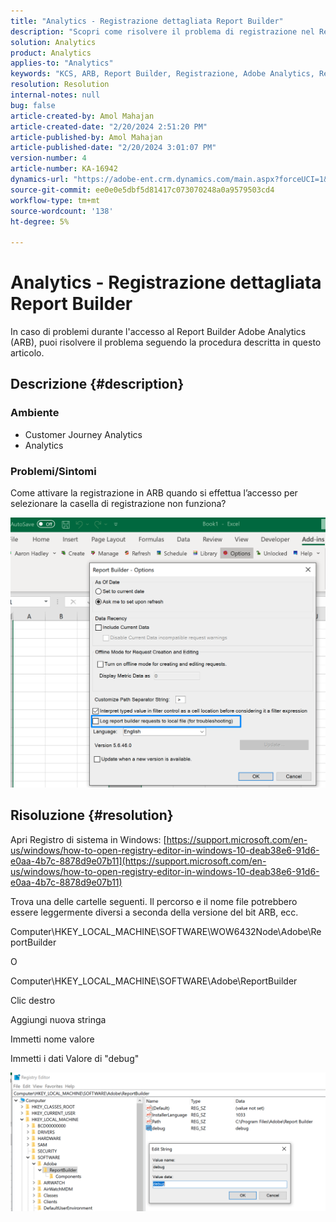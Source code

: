 ```yaml
---
title: "Analytics - Registrazione dettagliata Report Builder"
description: "Scopri come risolvere il problema di registrazione nel Report Builder Adobe Analytics."
solution: Analytics
product: Analytics
applies-to: "Analytics"
keywords: "KCS, ARB, Report Builder, Registrazione, Adobe Analytics, Report Builder Analytics"
resolution: Resolution
internal-notes: null
bug: false
article-created-by: Amol Mahajan
article-created-date: "2/20/2024 2:51:20 PM"
article-published-by: Amol Mahajan
article-published-date: "2/20/2024 3:01:07 PM"
version-number: 4
article-number: KA-16942
dynamics-url: "https://adobe-ent.crm.dynamics.com/main.aspx?forceUCI=1&pagetype=entityrecord&etn=knowledgearticle&id=8cb36b7f-ffcf-ee11-9079-6045bd0065b6"
source-git-commit: ee0e0e5dbf5d81417c073070248a0a9579503cd4
workflow-type: tm+mt
source-wordcount: '138'
ht-degree: 5%

---
```


# Analytics - Registrazione dettagliata Report Builder


In caso di problemi durante l&#39;accesso al Report Builder Adobe Analytics (ARB), puoi risolvere il problema seguendo la procedura descritta in questo articolo.

## Descrizione {#description}


### <b>Ambiente</b>

- Customer Journey Analytics
- Analytics




### <b>Problemi/Sintomi</b>

Come attivare la registrazione in ARB quando si effettua l’accesso per selezionare la casella di registrazione non funziona?



![](assets/___8db36b7f-ffcf-ee11-9079-6045bd0065b6___.png)


## Risoluzione {#resolution}




Apri Registro di sistema in Windows: [https://support.microsoft.com/en-us/windows/how-to-open-registry-editor-in-windows-10-deab38e6-91d6-e0aa-4b7c-8878d9e07b11](https://support.microsoft.com/en-us/windows/how-to-open-registry-editor-in-windows-10-deab38e6-91d6-e0aa-4b7c-8878d9e07b11)

Trova una delle cartelle seguenti. Il percorso e il nome file potrebbero essere leggermente diversi a seconda della versione del bit ARB, ecc.

Computer\HKEY_LOCAL_MACHINE\SOFTWARE\WOW6432Node\Adobe\ReportBuilder

O

Computer\HKEY_LOCAL_MACHINE\SOFTWARE\Adobe\ReportBuilder

Clic destro

Aggiungi nuova stringa

Immetti nome valore

Immetti i dati Valore di &quot;debug&quot;

![](assets/066ee289-0b9e-eb11-b1ac-000d3a3684a8.png)
